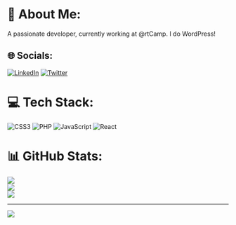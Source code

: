 # 💫 About Me:
A passionate developer, currently working at @rtCamp. I do WordPress!


## 🌐 Socials:
[![LinkedIn](https://img.shields.io/badge/LinkedIn-%230077B5.svg?logo=linkedin&logoColor=white)](https://linkedin.com/in/rahi-prajapati-802488170) [![Twitter](https://img.shields.io/badge/Twitter-%231DA1F2.svg?logo=Twitter&logoColor=white)](https://twitter.com/prajapati_rahi) 

# 💻 Tech Stack:
![CSS3](https://img.shields.io/badge/css3-%231572B6.svg?style=for-the-badge&logo=css3&logoColor=white) ![PHP](https://img.shields.io/badge/php-%23777BB4.svg?style=for-the-badge&logo=php&logoColor=white) ![JavaScript](https://img.shields.io/badge/javascript-%23323330.svg?style=for-the-badge&logo=javascript&logoColor=%23F7DF1E) ![React](https://img.shields.io/badge/react-%2320232a.svg?style=for-the-badge&logo=react&logoColor=%2361DAFB)
# 📊 GitHub Stats:
![](https://github-readme-stats.vercel.app/api?username=RahiDroid&theme=darcula&hide_border=false&include_all_commits=false&count_private=true)<br/>
![](https://github-readme-streak-stats.herokuapp.com/?user=RahiDroid&theme=darcula&hide_border=false)<br/>
![](https://github-readme-stats.vercel.app/api/top-langs/?username=RahiDroid&theme=darcula&hide_border=false&include_all_commits=false&count_private=true&layout=compact)

---
[![](https://visitcount.itsvg.in/api?id=RahiDroid&icon=0&color=0)](https://visitcount.itsvg.in)
